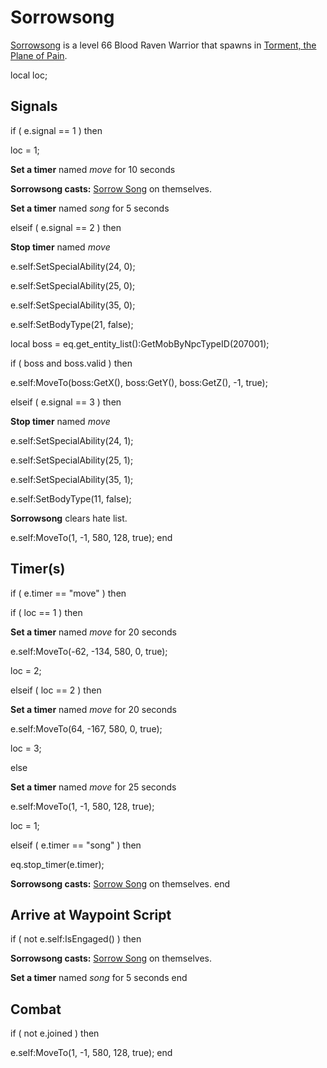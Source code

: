 # Sorrowsong



[Sorrowsong](/npc/207052) is a level 66 Blood Raven Warrior that spawns in [Torment, the Plane of Pain](/zone/207).

local loc;



## Signals

if ( e.signal == 1 ) then


loc = 1;


**Set a timer** named *move* for 10 seconds


**Sorrowsong casts:** [Sorrow Song](/spell/3011) on themselves.


**Set a timer** named *song* for 5 seconds



elseif ( e.signal == 2 ) then


**Stop timer** named *move*


e.self:SetSpecialAbility(24, 0); 


e.self:SetSpecialAbility(25, 0); 


e.self:SetSpecialAbility(35, 0); 


e.self:SetBodyType(21, false);






local boss = eq.get_entity_list():GetMobByNpcTypeID(207001); 


if ( boss and boss.valid ) then



e.self:MoveTo(boss:GetX(), boss:GetY(), boss:GetZ(), -1, true);




elseif ( e.signal == 3 ) then


**Stop timer** named *move*


e.self:SetSpecialAbility(24, 1); 


e.self:SetSpecialAbility(25, 1); 


e.self:SetSpecialAbility(35, 1); 


e.self:SetBodyType(11, false);



**Sorrowsong** clears hate list.


e.self:MoveTo(1, -1, 580, 128, true);
end



## Timer(s)


if ( e.timer == "move" ) then





if ( loc == 1 ) then



**Set a timer** named *move* for 20 seconds



e.self:MoveTo(-62, -134, 580, 0, true);



loc = 2;


elseif ( loc == 2 ) then



**Set a timer** named *move* for 20 seconds



e.self:MoveTo(64, -167, 580, 0, true);



loc = 3;


else



**Set a timer** named *move* for 25 seconds



e.self:MoveTo(1, -1, 580, 128, true);



loc = 1;





elseif ( e.timer == "song" ) then


eq.stop_timer(e.timer);


**Sorrowsong casts:** [Sorrow Song](/spell/3011) on themselves.
end



## Arrive at Waypoint Script

if ( not e.self:IsEngaged() ) then


**Sorrowsong casts:** [Sorrow Song](/spell/3011) on themselves.


**Set a timer** named *song* for 5 seconds
end



## Combat

if ( not e.joined ) then


e.self:MoveTo(1, -1, 580, 128, true);
end

